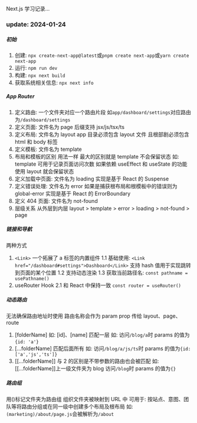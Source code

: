 Next.js 学习记录...

### update: 2024-01-24

##### 初始

1. 创建: `npx create-next-app@latest`或`pnpm create next-app`或`yarn create next-app`
2. 运行: `npm run dev`
3. 构建: `npx next build`
4. 获取系统相关信息: `npx next info`

##### App Router

1. 定义路由: 一个文件夹对应一个路由片段 如`app/dashboard/settings`对应路由为`/dashboard/settings`
2. 定义页面: 文件名为 page 后缀支持 jsx/js/tsx/ts
3. 定义布局: 文件名为 layout
   app 目录必须包含 layout 文件 且根部剧必须包含 html 和 body 标签
4. 定义模板: 文件名为 template
5. 布局和模板的区别
   用法一样 最大的区别就是 template 不会保留状态 如: template 可用于记录页面访问次数 如果依赖 useEffect 和 useState 的功能 使用 layout 就会保留状态
6. 定义加载中页面: 文件名为 loading 实现是基于 React 的 Suspense
7. 定义错误处理: 文件名为 error 如果是捕获根布局和根模板中的错误则为 global-error 实现是基于 React 的 ErrorBoundary
8. 定义 404 页面: 文件名为 not-found
9. 层级关系 从外层到内层
   layout > template > error > loading > not-found > page

##### 链接和导航

两种方式

1. `<Link>` 一个拓展了 a 标签的内置组件
   1.1 基础使用: `<Link href="/dashboard#settings">Dashboard</Link>` 支持 hash 值用于实现跳转到页面的某个位置
   1.2 支持动态渲染
   1.3 获取当前路径名: `const pathname = usePathname()`
2. useRouter Hook
   2.1 和 React 中保持一致 `const router = useRouter()`

##### 动态路由

无法确保路由地址时使用 路由名称会作为 param prop 传给 layout、page、route

1. [folderName] 如: [id]、[name]
   匹配一层 如: 访问`/blog/a`时 params 的值为`{id: 'a'}`
2. [...folderName]
   匹配后面所有 如: 访问`/blog/a/js/ts`时 params 的值为`{id: ['a','js','ts']}`
3. [[...folderName]]
   与 2 的区别是不带参数的路由也会被匹配 如: [[...folderName]]上一级文件夹为 blog 访问`/blog`时 params 的值为`{}`

##### 路由组

用()标记文件夹为路由组 组织文件夹被映射到 URL 中 可用于: 按站点、意图、团队等将路由分组或在同一级中创建多个布局及根布局
如: `(marketing)/about/page.js`会被解析为`/about`
